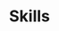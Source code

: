 ---
title: Skills
type: landing

banner:
  caption: ''
  image: 'skill.jpg'

sections:
  - block: markdown
    content:
      title:
      subtitle: ''
      text:
    design:
      columns: '1'
      background:
        image: 
          filename: skill.jpg
          filters:
            brightness: 0.7
          parallax: false
          position: center
          size: cover
          text_color_light: true
      spacing:
        padding: ['20px', '0', '20px', '0']
      css_class: 'custom-height'
  - block: skills
    content:
      title: Skills
      text: '저는 다음과 같은 역량을 보유하고 있습니다.'
      # Choose a user to display skills from (a folder name within `content/authors/`)
      username: admin
    design:
      columns: '1'
---